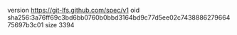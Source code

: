 version https://git-lfs.github.com/spec/v1
oid sha256:3a76ff69c3bd6bb0760b0bbd3164bd9c77d5ee02c743888627966475697b3c01
size 3394
